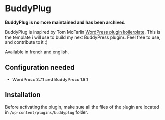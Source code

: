 BuddyPlug
=========

**BuddyPlug is no more maintained and has been archived.**

BuddyPlug is inspired by Tom McFarlin [WordPress plugin boilerplate](https://github.com/tommcfarlin/WordPress-Plugin-Boilerplate). This is the template i will use to build my next BuddyPress plugins. Feel free to use, and contribute to it :)

Available in french and english. 


Configuration needed
--------------------

+ WordPress 3.7.1 and BuddyPress 1.8.1

Installation
------------

Before activating the plugin, make sure all the files of the plugin are located in `/wp-content/plugins/buddyplug` folder.
